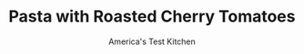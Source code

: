 ---
layout: ../../layouts/MarkdownPostLayout.astro
title: Pasta with Roasted Cherry Tomatoes
author: America's Test Kitchen
pubDate: 2023-03-15
description: "Slow-roasting tomatoes can take hours. We wanted the same deep flavors in a fraction of the time."
image_url: https://res.cloudinary.com/hksqkdlah/image/upload/ar_1:1,c_fill,dpr_2.0,f_auto,fl_lossy.progressive.strip_profile,g_faces:auto,q_auto:low,w_344/23749_sfs-pasta-with-roasted-cherry-tomatoes-9
tags: ["Main Courses","Pasta","Vegetarian"]
calories: 2525
protein: 23
carbohydrates: 95
fats: 
fiber: 6
ingredients: ["3 tablespoons, extra-virgin olive oil","5 , garlic cloves, sliced thin","2 teaspoons, tomato paste",", Salt and pepper","1 teaspoon, sugar","1/8 teaspoon, red pepper flakes","1 3/4 pounds, cherry tomatoes","1 pound, spaghetti","1/2 cup, coarsely chopped fresh basil","1 ounce, Parmesan cheese, grated (1/2 cup), plus extra for serving"]
serves: 4
time: "50 minutes"
instructions: ["Adjust oven rack to middle position and heat oven to 500 degrees. Line rimmed baking sheet with parchment paper. Whisk 2 tablespoons oil, garlic, tomato paste, 1 1/2 teaspoons salt, sugar, 1/4 teaspoon pepper, and pepper flakes together in large bowl. Add tomatoes and toss to combine.","Transfer tomato mixture to prepared sheet and push tomatoes toward center of sheet. Scrape any remaining garlic and tomato paste from bowl into center of tomatoes. Bake until tomatoes are blistered and browned, about 20 minutes.","Bring 4 quarts water to boil in large pot. Add pasta and 1 tablespoon salt and cook, stirring often, until al dente. Reserve 1 cup cooking water, then drain pasta and return it to pot.","Add basil, roasted tomato mixture, 1/2 cup reserved cooking water, and remaining 1 tablespoon oil to pasta and toss to combine. Adjust consistency with remaining reserved cooking water as needed and season with salt and pepper to taste. Transfer to serving dish and sprinkle with Parmesan. Serve, passing extra Parmesan separately."]
nutrition: ["798 mg Potassium","399 mg Phosphorus","278 mg Calcium","2 mg Iron","95 mg Magnesium","814 mg Sodium","2 mg Zinc","17 g Fat","3 mg Niacin (B3)","9 g Monounsaturated","2 g Polyunsaturated","28 mg Vitamin C","12 mg Cholesterol","4 g Saturated","6 g Fiber","54 µg Folate (food)","9 g Sugars","36 µg Vitamin K","210 g Water","95 g Carbs","54 µg Folate equivalent (total)","23 g Protein","2 mg Vitamin E","132 µg Vitamin A","631 kcal Energy","1 g Sugars, added","2525 calories"]
notes: "You will need 3 pints of cherry tomatoes for this recipe; you can use an equal amount of grape tomatoes. Linguine or capellini can be substituted for the spaghetti."
---